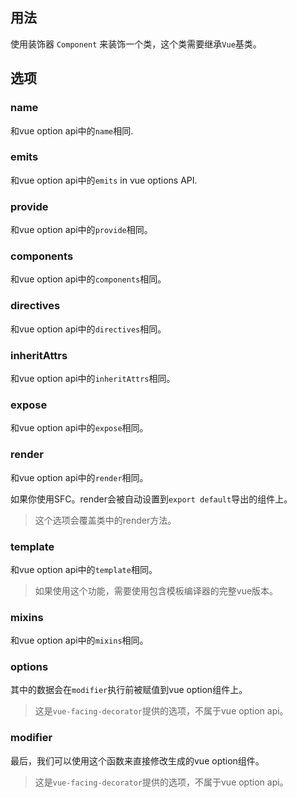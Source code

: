 ## 用法

使用装饰器 `Component` 来装饰一个类，这个类需要继承`Vue`基类。

[](./code-usage-base.ts ':include :type=code typescript')

## 选项

### name

和vue option api中的`name`相同.

[](./code-option-name.ts ':include :type=code typescript')

### emits

和vue option api中的`emits` in vue options API.

[](./code-option-emits.ts ':include :type=code typescript')

### provide

和vue option api中的`provide`相同。

[](./code-option-provide.ts ':include :type=code typescript')

### components

和vue option api中的`components`相同。

[](./code-option-components.ts ':include :type=code typescript')

### directives

和vue option api中的`directives`相同。

[](./code-option-directives.ts ':include :type=code typescript')

### inheritAttrs

和vue option api中的`inheritAttrs`相同。

[](./code-option-inherit-attrs.ts ':include :type=code typescript')

### expose

和vue option api中的`expose`相同。

[](./code-option-expose.ts ':include :type=code typescript')

### render

和vue option api中的`render`相同。

如果你使用SFC。render会被自动设置到`export default`导出的组件上。

> 这个选项会覆盖类中的render方法。

[](./code-option-render.ts ':include :type=code typescript')

### template

和vue option api中的`template`相同。

> 如果使用这个功能，需要使用包含模板编译器的完整vue版本。

[](./code-option-template.ts ':include :type=code typescript')

### mixins

和vue option api中的`mixins`相同。

[](./code-option-mixins.ts ':include :type=code typescript')

### options

其中的数据会在`modifier`执行前被赋值到vue option组件上。

> 这是`vue-facing-decorator`提供的选项，不属于vue option api。

[](./code-option-options.ts ':include :type=code typescript')

### modifier

最后，我们可以使用这个函数来直接修改生成的vue option组件。

> 这是`vue-facing-decorator`提供的选项，不属于vue option api。

[](./code-option-modifier.ts ':include :type=code typescript')
